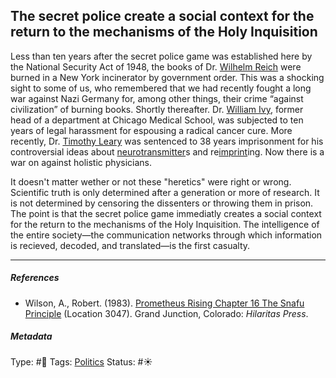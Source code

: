 ## The secret police create a social context for the return to the mechanisms of the Holy Inquisition

Less than ten years after the secret police game was established here by the National Security Act of 1948, the books of Dr. [Wilhelm Reich]() were burned in a New York incinerator by government order. This was a shocking sight to some of us, who remembered that we had recently fought a long war against Nazi Germany for, among other things, their crime “against civilization” of burning books. Shortly thereafter. Dr. [William Ivy](), former head of a department at Chicago Medical School, was subjected to ten years of legal harassment for espousing a radical cancer cure. More recently, Dr. [Timothy Leary]() was sentenced to 38 years imprisonment for his controversial ideas about [neurotransmitter](Neurotransmitter.md)s and re[imprint](Imprint.md)ing. Now there is a war on against holistic physicians.

It doesn't matter wether or not these "heretics" were right or wrong. Scientific truth is only determined after a generation or more of research. It is not determined by censoring the dissenters or throwing them in prison. The point is that the secret police game immediatly creates a social context for the return to the mechanisms of the Holy Inquisition. The intelligence of the entire society—the communication networks through which information is recieved, decoded, and translated—is the first casualty.

---

##### References

* Wilson, A., Robert. (1983). [Prometheus Rising Chapter 16 The Snafu Principle](Prometheus%20Rising%20Chapter%2016%20The%20Snafu%20Principle.md) (Location 3047). Grand Junction, Colorado: *Hilaritas Press*.

##### Metadata

Type: #🔴 
Tags: [Politics](Politics.md)
Status: #☀️ 
